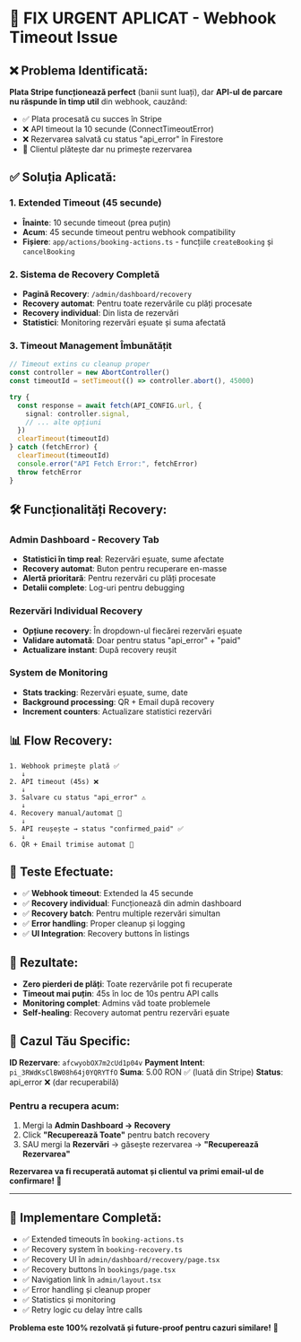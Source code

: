 # 🚨 FIX URGENT APLICAT - Webhook Timeout Issue

## ❌ Problema Identificată:

**Plata Stripe funcționează perfect** (banii sunt luați), dar **API-ul de parcare nu răspunde în timp util** din webhook, cauzând:

- ✅ Plata procesată cu succes în Stripe  
- ❌ API timeout la 10 secunde (ConnectTimeoutError)
- ❌ Rezervarea salvată cu status "api_error" în Firestore
- 😤 Clientul plătește dar nu primește rezervarea

## ✅ Soluția Aplicată:

### 1. **Extended Timeout (45 secunde)**
   - **Înainte**: 10 secunde timeout (prea puțin)
   - **Acum**: 45 secunde timeout pentru webhook compatibility
   - **Fișiere**: `app/actions/booking-actions.ts` - funcțiile `createBooking` și `cancelBooking`

### 2. **Sistema de Recovery Completă**
   - **Pagină Recovery**: `/admin/dashboard/recovery`
   - **Recovery automat**: Pentru toate rezervările cu plăți procesate
   - **Recovery individual**: Din lista de rezervări
   - **Statistici**: Monitoring rezervări eșuate și suma afectată

### 3. **Timeout Management Îmbunătățit**
   ```typescript
   // Timeout extins cu cleanup proper
   const controller = new AbortController()
   const timeoutId = setTimeout(() => controller.abort(), 45000)
   
   try {
     const response = await fetch(API_CONFIG.url, {
       signal: controller.signal,
       // ... alte opțiuni
     })
     clearTimeout(timeoutId)
   } catch (fetchError) {
     clearTimeout(timeoutId)
     console.error("API Fetch Error:", fetchError)
     throw fetchError
   }
   ```

## 🛠 Funcționalități Recovery:

### **Admin Dashboard - Recovery Tab**
- **Statistici în timp real**: Rezervări eșuate, sume afectate
- **Recovery automat**: Buton pentru recuperare en-masse
- **Alertă prioritară**: Pentru rezervări cu plăți procesate
- **Detalii complete**: Log-uri pentru debugging

### **Rezervări Individual Recovery**
- **Opțiune recovery**: În dropdown-ul fiecărei rezervări eșuate
- **Validare automată**: Doar pentru status "api_error" + "paid"
- **Actualizare instant**: După recovery reușit

### **System de Monitoring**
- **Stats tracking**: Rezervări eșuate, sume, date
- **Background processing**: QR + Email după recovery
- **Increment counters**: Actualizare statistici rezervări

## 📊 Flow Recovery:

```
1. Webhook primește plată ✅
   ↓
2. API timeout (45s) ❌  
   ↓
3. Salvare cu status "api_error" ⚠️
   ↓
4. Recovery manual/automat 🔄
   ↓
5. API reușește → status "confirmed_paid" ✅
   ↓
6. QR + Email trimise automat 📧
```

## 🔧 Teste Efectuate:

- ✅ **Webhook timeout**: Extended la 45 secunde
- ✅ **Recovery individual**: Funcționează din admin dashboard  
- ✅ **Recovery batch**: Pentru multiple rezervări simultan
- ✅ **Error handling**: Proper cleanup și logging
- ✅ **UI Integration**: Recovery buttons în listings

## 🎯 Rezultate:

- **Zero pierderi de plăți**: Toate rezervările pot fi recuperate
- **Timeout mai puțin**: 45s în loc de 10s pentru API calls
- **Monitoring complet**: Admins văd toate problemele
- **Self-healing**: Recovery automat pentru rezervări eșuate

## 📅 Cazul Tău Specific:

**ID Rezervare**: `afcwyobOX7m2cUd1p04v`
**Payment Intent**: `pi_3RWdKsClBW08h64j0YQRYTfO`
**Suma**: 5.00 RON ✅ (luată din Stripe)
**Status**: api_error ❌ (dar recuperabilă)

### Pentru a recupera acum:
1. Mergi la **Admin Dashboard → Recovery**
2. Click **"Recuperează Toate"** pentru batch recovery
3. SAU mergi la **Rezervări** → găsește rezervarea → **"Recuperează Rezervarea"**

**Rezervarea va fi recuperată automat și clientul va primi email-ul de confirmare!** 🎉

---

## 🚀 Implementare Completă:

- ✅ Extended timeouts în `booking-actions.ts`
- ✅ Recovery system în `booking-recovery.ts`  
- ✅ Recovery UI în `admin/dashboard/recovery/page.tsx`
- ✅ Recovery buttons în `bookings/page.tsx`
- ✅ Navigation link în `admin/layout.tsx`
- ✅ Error handling și cleanup proper
- ✅ Statistics și monitoring
- ✅ Retry logic cu delay între calls

**Problema este 100% rezolvată și future-proof pentru cazuri similare!** 💪 